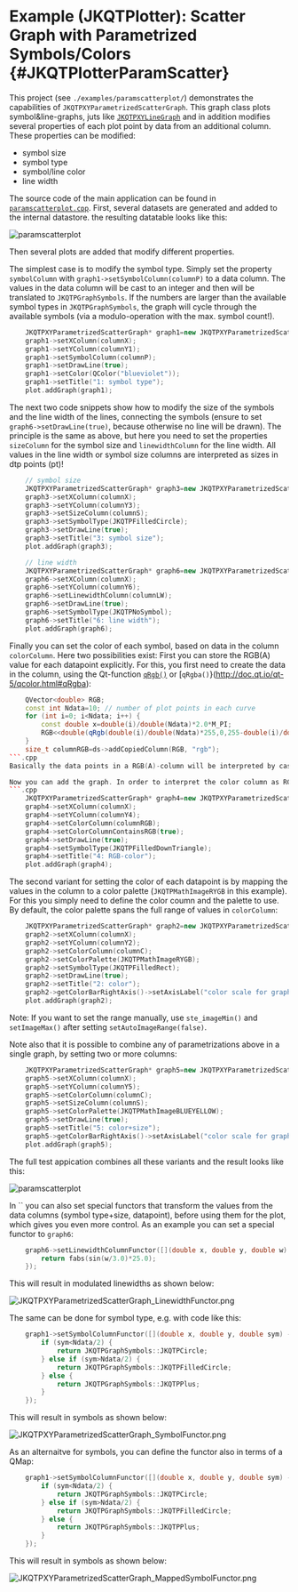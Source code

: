 # Example (JKQTPlotter): Scatter Graph with Parametrized Symbols/Colors {#JKQTPlotterParamScatter}
This project (see `./examples/paramscatterplot/`) demonstrates the capabilities of `JKQTPXYParametrizedScatterGraph`. This graph class plots symbol&line-graphs, juts like [`JKQTPXYLineGraph`](https://github.com/jkriege2/JKQtPlotter/tree/master/examples/symbols_and_styles/) and in addition modifies several properties of each plot point by data from an additional column. These properties can be modified:
- symbol size
- symbol type
- symbol/line color
- line width

The source code of the main application can be found in  [`paramscatterplot.cpp`](https://github.com/jkriege2/JKQtPlotter/tree/master/examples/paramscatterplot/paramscatterplot.cpp). First, several datasets are generated and added to the internal datastore. the resulting datatable looks like this:

![paramscatterplot](https://raw.githubusercontent.com/jkriege2/JKQtPlotter/master/screenshots/paramscatterplot_datatable.png)

Then several plots are added that modify different properties.

The simplest case is to modify the symbol type. Simply set the property `symbolColumn` with `graph1->setSymbolColumn(columnP)` to a data column. The values in the data column will be cast to an integer and then will be translated to `JKQTPGraphSymbols`. If the numbers are larger than the available symbol types in `JKQTPGraphSymbols`, the graph will cycle through the available symbols (via a modulo-operation with the max. symbol count!).
```.cpp
	JKQTPXYParametrizedScatterGraph* graph1=new JKQTPXYParametrizedScatterGraph(&plot);
    graph1->setXColumn(columnX);
    graph1->setYColumn(columnY1);
    graph1->setSymbolColumn(columnP);
    graph1->setDrawLine(true);
    graph1->setColor(QColor("blueviolet"));
    graph1->setTitle("1: symbol type");
    plot.addGraph(graph1);
```


The next two code snippets show how to modify the size of the symbols and the line width of the lines, connecting the symbols (ensure to set `graph6->setDrawLine(true)`, because otherwise no line will be drawn). The principle is the same as above, but here you need to set the properties `sizeColumn` for the symbol size and `linewidthColumn` for the line width. All values in the line width or symbol size columns are interpreted as sizes in dtp points (pt)!
```.cpp
    // symbol size
    JKQTPXYParametrizedScatterGraph* graph3=new JKQTPXYParametrizedScatterGraph(&plot);
    graph3->setXColumn(columnX);
    graph3->setYColumn(columnY3);
    graph3->setSizeColumn(columnS);
    graph3->setSymbolType(JKQTPFilledCircle);
    graph3->setDrawLine(true);
    graph3->setTitle("3: symbol size");
    plot.addGraph(graph3);

	// line width
    JKQTPXYParametrizedScatterGraph* graph6=new JKQTPXYParametrizedScatterGraph(&plot);
    graph6->setXColumn(columnX);
    graph6->setYColumn(columnY6);
    graph6->setLinewidthColumn(columnLW);
    graph6->setDrawLine(true);
    graph6->setSymbolType(JKQTPNoSymbol);
    graph6->setTitle("6: line width");
    plot.addGraph(graph6);
```


Finally you can set the color of each symbol, based on data in the column `colorColumn`. Here two possibilities exist: First you can store the RGB(A) value for each datapoint explicitly. For this, you first need to create the data in the column, using the Qt-function [`qRgb()`](http://doc.qt.io/qt-5/qcolor.html#qRgb) or [`qRgba()`}(http://doc.qt.io/qt-5/qcolor.html#qRgba):
```.cpp
    QVector<double> RGB;
    const int Ndata=10; // number of plot points in each curve
    for (int i=0; i<Ndata; i++) {
        const double x=double(i)/double(Ndata)*2.0*M_PI;
        RGB<<double(qRgb(double(i)/double(Ndata)*255,0,255-double(i)/double(Ndata)*255));
    }
    size_t columnRGB=ds->addCopiedColumn(RGB, "rgb");
```.cpp
Basically the data points in a RGB(A)-column will be interpreted by castig them to [`QRgb`](http://doc.qt.io/qt-5/qcolor.html#QRgb-typedef).

Now you can add the graph. In order to interpret the color column as RGB(A)-values, ensure to set `graph4->setColorColumnContainsRGB(true)`:
```.cpp
    JKQTPXYParametrizedScatterGraph* graph4=new JKQTPXYParametrizedScatterGraph(&plot);
    graph4->setXColumn(columnX);
    graph4->setYColumn(columnY4);
    graph4->setColorColumn(columnRGB);
    graph4->setColorColumnContainsRGB(true);
    graph4->setDrawLine(true);
    graph4->setSymbolType(JKQTPFilledDownTriangle);
    graph4->setTitle("4: RGB-color");
    plot.addGraph(graph4);
```

The second variant for setting the color of each datapoint is by mapping the values in the column to a color palette (`JKQTPMathImageRYGB` in this example). For this you simply need to define the color coumn and the palette to use. By default, the color palette spans the full range of values in `colorColumn`:
```.cpp
    JKQTPXYParametrizedScatterGraph* graph2=new JKQTPXYParametrizedScatterGraph(&plot);
    graph2->setXColumn(columnX);
    graph2->setYColumn(columnY2);
    graph2->setColorColumn(columnC);
    graph2->setColorPalette(JKQTPMathImageRYGB);
    graph2->setSymbolType(JKQTPFilledRect);
    graph2->setDrawLine(true);
    graph2->setTitle("2: color");
    graph2->getColorBarRightAxis()->setAxisLabel("color scale for graph2");
    plot.addGraph(graph2);
```
Note: If you want to set the range manually, use `ste_imageMin()` and `setImageMax()` after setting `setAutoImageRange(false)`.


Note also that it is possible to combine any of parametrizations above in a single graph, by setting two or more columns:
```.cpp
    JKQTPXYParametrizedScatterGraph* graph5=new JKQTPXYParametrizedScatterGraph(&plot);
    graph5->setXColumn(columnX);
    graph5->setYColumn(columnY5);
    graph5->setColorColumn(columnC);
    graph5->setSizeColumn(columnS);
    graph5->setColorPalette(JKQTPMathImageBLUEYELLOW);
    graph5->setDrawLine(true);
    graph5->setTitle("5: color+size");
    graph5->getColorBarRightAxis()->setAxisLabel("color scale for graph5");
    plot.addGraph(graph5);
```


The full test appication combines all these variants and the result looks like this:

![paramscatterplot](https://raw.githubusercontent.com/jkriege2/JKQtPlotter/master/screenshots/paramscatterplot.png)


In `` you can also set special functors that transform the values from the data columns (symbol type+size, datapoint), before using them for the plot, which gives you even more control. As an example you can set a special functor to `graph6`:

```.cpp
    graph6->setLinewidthColumnFunctor([](double x, double y, double w) {
        return fabs(sin(w/3.0)*25.0);
    });
```

This will result in modulated linewidths as shown below:

![JKQTPXYParametrizedScatterGraph_LinewidthFunctor.png](https://raw.githubusercontent.com/jkriege2/JKQtPlotter/master/doc/images/JKQTPXYParametrizedScatterGraph_LinewidthFunctor.png)


The same can be done for symbol type, e.g. with code like this:

```.cpp
    graph1->setSymbolColumnFunctor([](double x, double y, double sym) -> JKQTPGraphSymbols {
        if (sym<Ndata/2) {
            return JKQTPGraphSymbols::JKQTPCircle;
        } else if (sym>Ndata/2) {
            return JKQTPGraphSymbols::JKQTPFilledCircle;
        } else {
            return JKQTPGraphSymbols::JKQTPPlus;
        }
    });
```


This will result in symbols as shown below:

![JKQTPXYParametrizedScatterGraph_SymbolFunctor.png](https://raw.githubusercontent.com/jkriege2/JKQtPlotter/master/doc/images/JKQTPXYParametrizedScatterGraph_SymbolFunctor.png)

As an alternaitve for symbols, you can define the functor also in terms of a QMap:

```.cpp
    graph1->setSymbolColumnFunctor([](double x, double y, double sym) -> JKQTPGraphSymbols {
        if (sym<Ndata/2) {
            return JKQTPGraphSymbols::JKQTPCircle;
        } else if (sym>Ndata/2) {
            return JKQTPGraphSymbols::JKQTPFilledCircle;
        } else {
            return JKQTPGraphSymbols::JKQTPPlus;
        }
    });
```

This will result in symbols as shown below:

![JKQTPXYParametrizedScatterGraph_MappedSymbolFunctor.png](https://raw.githubusercontent.com/jkriege2/JKQtPlotter/master/doc/images/JKQTPXYParametrizedScatterGraph_MappedSymbolFunctor.png)
